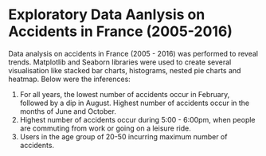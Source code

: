# Exploratory Data Aanlysis on Accidents in France (2005-2016)
Data analysis on accidents in France (2005 - 2016) was performed to reveal trends. Matplotlib and Seaborn libraries were used to create several visualisation like stacked bar charts, histograms, nested pie charts and heatmap. Below were the inferences:
1. For all years, the lowest number of accidents occur in February, followed by a dip in August. Highest number of accidents occur in the months of June and October.
2. Highest number of accidents occur during 5:00 - 6:00pm,  when people are commuting from work or going on a leisure ride.
3. Users in the age group of 20-50 incurring maximum number of accidents.

